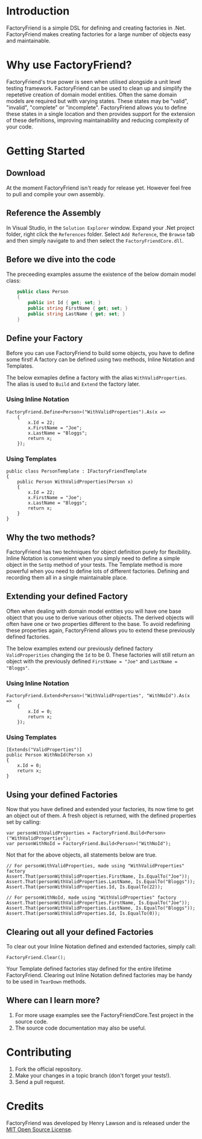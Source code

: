 # Introduction
FactoryFriend is a simple DSL for defining and creating factories in 
.Net. FactoryFriend makes creating factories for a large number of
objects easy and maintainable.

# Why use FactoryFriend?
FactoryFriend's true power is seen when utilised alongside a unit level
testing framework. FactoryFriend can be used to clean up and simplify
the repetetive creation of domain model entities. Often the same domain
models are required but with varying states. These states may be "valid",
"invalid", "complete" or "incomplete". FactoryFriend allows you to
define these states in a single location and then provides support for the
extension of these definitions, improving maintainability and reducing 
complexity of your code.

# Getting Started
## Download
At the moment FactoryFriend isn't ready for release yet. However feel 
free to pull and compile your own assembly.

## Reference the Assembly
In Visual Studio, in the `Solution Explorer` window. Expand your .Net 
project folder, right click the `References` folder. Select `Add Reference`, 
the `Browse` tab and then simply navigate to and then select the
`FactoryFriendCore.dll`.

## Before we dive into the code
The preceeding examples assume the existence of the below domain model class:

```c#
	public class Person
    {
        public int Id { get; set; }
        public string FirstName { get; set; }
        public string LastName { get; set; }
    }
```

## Define your Factory
Before you can use FactoryFriend to build some objects, you have to 
define some first! A factory can be defined using two methods, Inline
Notation and Templates.

The below exmaples define a factory with the alias `WithValidProperties`. The 
alias is used to `Build` and `Extend` the factory later.
### Using Inline Notation

	FactoryFriend.Define<Person>("WithValidProperties").As(x => 
		{
			x.Id = 22;
			x.FirstName = "Joe";
			x.LastName = "Bloggs";
			return x;
		});

### Using Templates

	public class PersonTemplate : IFactoryFriendTemplate
    {
        public Person WithValidProperties(Person x)
        {
            x.Id = 22;
            x.FirstName = "Joe";
            x.LastName = "Bloggs";
            return x;
        }
	}
	
## Why the two methods?
FactoryFriend has two techniques for object definition purely for flexibility. 
Inline Notation is convenient when you simply need to define a simple object
in the `SetUp` method of your tests. The Template method is more powerful
when you need to define lots of different factories. Defining and recording
them all in a single maintainable place.

## Extending your defined Factory
Often when dealing with domain model entities you will have one base object 
that you use to derive various other objects. The derived objects will often 
have one or two properties different to the base. To avoid redefining these
properties again, FactoryFriend allows you to extend these previously defined factories.

The below examples extend our previously defined factory `ValidProperities` changing
the `Id` to be 0. These factories will still return an object with the previously defined
`FirstName = "Joe"` and `LastName = "Bloggs"`.

### Using Inline Notation

	FactoryFriend.Extend<Person>("WithValidProperties", "WithNoId").As(x => 
		{
			x.Id = 0;
			return x;
		});

### Using Templates

	[Extends("ValidProperties")]
	public Person WithNoId(Person x)
	{
		x.Id = 0;
		return x;
	}

## Using your defined Factories
Now that you have defined and extended your factories, its now time to get an object
out of them. A fresh object is returned, with the defined properties set by calling:

	var personWithValidProperties = FactoryFriend.Build<Person>("WithValidProperties");
	var personWithNoId = FactoryFriend.Build<Person>("WithNoId");
	
Not that for the above objects, all statements below are true.

	// For personWithValidProperties, made using "WithValidProperties" factory
	Assert.That(personWithValidProperties.FirstName, Is.EqualTo("Joe"));
    Assert.That(personWithValidProperties.LastName, Is.EqualTo("Bloggs"));
    Assert.That(personWithValidProperties.Id, Is.EqualTo(22));
	
	// For personWithNoId, made using "WithValidProperties" factory
	Assert.That(personWithValidProperties.FirstName, Is.EqualTo("Joe"));
    Assert.That(personWithValidProperties.LastName, Is.EqualTo("Bloggs"));
    Assert.That(personWithValidProperties.Id, Is.EqualTo(0));
	
## Clearing out all your defined Factories
To clear out your Inline Notation defined and extended factories, simply call:

	FactoryFriend.Clear();
	
Your Template defined factories stay defined for the entire lifetime 
FactoryFriend. Clearing out Inline Notation defined factories may be handy
to be used in `TearDown` methods.

## Where can I learn more?
1. For more usage examples see the FactoryFriendCore.Test project in the source 
code.
2. The source code documentation may also be useful.

# Contributing
1. Fork the official repository.
2. Make your changes in a topic branch (don't forget your tests!).
3. Send a pull request.

# Credits
FactoryFriend was developed by Henry Lawson and is released under the [MIT Open Source License](http://www.opensource.org/licenses/MIT).

